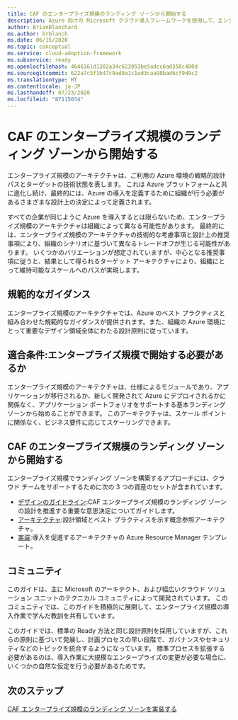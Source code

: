 ```yaml
---
title: CAF のエンタープライズ規模のランディング ゾーンから開始する
description: Azure 向けの Microsoft クラウド導入フレームワークを使用して、エンタープライズ規模のランディング ゾーンから開始します。
author: BrianBlanchard
ms.author: brblanch
ms.date: 06/15/2020
ms.topic: conceptual
ms.service: cloud-adoption-framework
ms.subservice: ready
ms.openlocfilehash: 4646161d1302a34c623953be5adcc6ad358c400d
ms.sourcegitcommit: 622a7c5f1b47c9ad0a1c1ed3caa98bad6cf9d9c2
ms.translationtype: HT
ms.contentlocale: ja-JP
ms.lasthandoff: 07/23/2020
ms.locfileid: "87115034"
---
```

# <a name="start-with-caf-enterprise-scale-landing-zones"></a>CAF のエンタープライズ規模のランディング ゾーンから開始する

エンタープライズ規模のアーキテクチャは、ご利用の Azure 環境の戦略的設計パスとターゲットの技術状態を表します。 これは Azure プラットフォームと共に進化し続け、最終的には、Azure の導入を定義するために組織が行う必要があるさまざまな設計上の決定によって定義されます。

すべての企業が同じように Azure を導入するとは限らないため、エンタープライズ規模のアーキテクチャは組織によって異なる可能性があります。 最終的には、エンタープライズ規模のアーキテクチャの技術的な考慮事項と設計上の推奨事項により、組織のシナリオに基づいて異なるトレードオフが生じる可能性があります。 いくつかのバリエーションが想定されていますが、中心となる推奨事項に従うと、結果として得られるターゲット アーキテクチャにより、組織にとって維持可能なスケールへのパスが実現します。

## <a name="prescriptive-guidance"></a>規範的なガイダンス

エンタープライズ規模のアーキテクチャでは、Azure のベスト プラクティスと組み合わせた規範的なガイダンスが提供されます。また、組織の Azure 環境にとって重要なデザイン領域全体にわたる設計原則に従っています。

## <a name="qualifiers-should-i-start-with-enterprise-scale"></a>適合条件:エンタープライズ規模で開始する必要があるか

エンタープライズ規模のアーキテクチャは、仕様によるモジュールであり、アプリケーションが移行されるか、新しく開発されて Azure にデプロイされるかに関係なく、アプリケーション ポートフォリオをサポートする基本ランディング ゾーンから始めることができます。 このアーキテクチャは、スケール ポイントに関係なく、ビジネス要件に応じてスケーリングできます。

## <a name="start-with-a-caf-enterprise-scale-landing-zone"></a>CAF のエンタープライズ規模のランディング ゾーンから開始する

エンタープライズ規模でランディング ゾーンを構築するアプローチには、クラウド チームをサポートするために次の 3 つの資産のセットが含まれています。

- [デザインのガイドライン](./design-guidelines.md):CAF エンタープライズ規模のランディング ゾーンの設計を推進する重要な意思決定についてガイドします。
- [アーキテクチャ](./architecture.md):設計領域とベスト プラクティスを示す概念参照アーキテクチャ。
- [実装](./implementation.md):導入を促進するアーキテクチャの Azure Resource Manager テンプレート。

<!-- TODO: Reinstate once template.md is ready.
- [Template](./template.md): A documentation template to quickly capture decisions and any deviation from the suggested architecture or implementation.
-->

## <a name="community"></a>コミュニティ

<!-- docsTest:ignore "Cloud Solutions Unit" -->

このガイドは、主に Microsoft のアーキテクト、および幅広いクラウド ソリューション ユニットのテクニカル コミュニティによって開発されています。 このコミュニティでは、このガイドを積極的に展開して、エンタープライズ規模の導入作業で学んだ教訓を共有しています。

このガイドでは、標準の Ready 方法と同じ設計原則を採用していますが、これらの原則に基づいて発展し、計画プロセスの早い段階で、ガバナンスやセキュリティなどのトピックを統合するようになっています。 標準プロセスを拡張する必要があるのは、導入作業に大規模なエンタープライズの変更が必要な場合に、いくつかの自然な仮定を行う必要があるためです。

## <a name="next-steps"></a>次のステップ

[CAF エンタープライズ規模のランディング ゾーンを実装する](./implementation.md)
